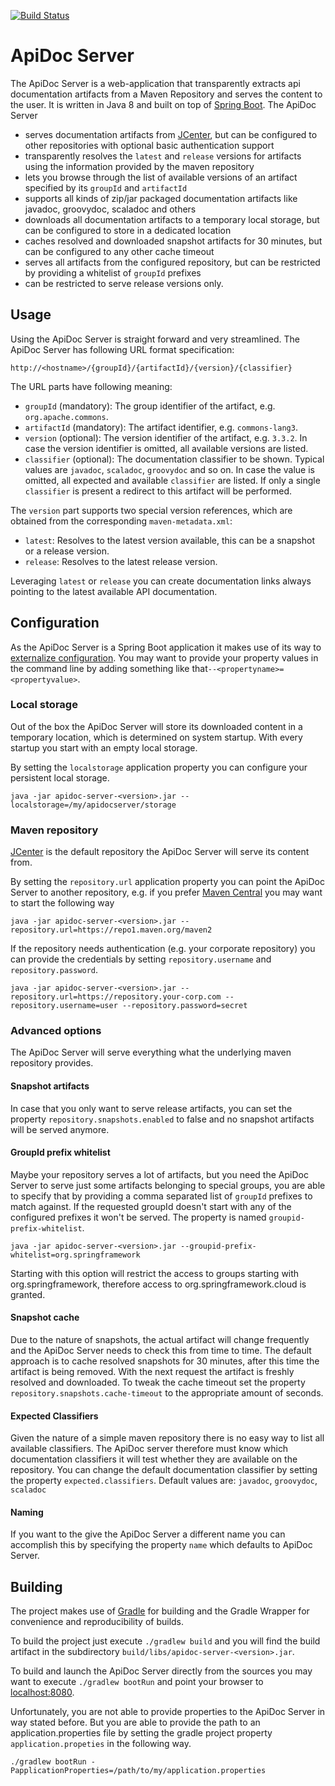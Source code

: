 [![Build Status](https://travis-ci.org/RBMHTechnology/apidoc-server.svg?branch=master)](https://travis-ci.org/RBMHTechnology/apidoc-server)

# ApiDoc Server

The ApiDoc Server is a web-application that transparently extracts api documentation artifacts from a Maven Repository and serves the content to the user. It is written in Java 8 and built on top of [Spring Boot](http://projects.spring.io/spring-boot/). The ApiDoc Server

- serves documentation artifacts from [JCenter](http://jcenter.bintray.com/), but can be configured to other repositories with optional basic authentication support
- transparently resolves the `latest` and `release` versions for artifacts using the information provided by the maven repository
- lets you browse through the list of available versions of an artifact specified by its `groupId` and `artifactId`
- supports all kinds of zip/jar packaged documentation artifacts like javadoc, groovydoc, scaladoc and others
- downloads all documentation artifacts to a temporary local storage, but can be configured to store in a dedicated location
- caches resolved and downloaded snapshot artifacts for 30 minutes, but can be configured to any other cache timeout
- serves all artifacts from the configured repository, but can be restricted by providing a whitelist of `groupId` prefixes
- can be restricted to serve release versions only.

## Usage

Using the ApiDoc Server is straight forward and very streamlined. The ApiDoc Server has following URL format specification:

```
http://<hostname>/{groupId}/{artifactId}/{version}/{classifier}
```

The URL parts have following meaning:

* `groupId` (mandatory): The group identifier of the artifact, e.g. `org.apache.commons`.
* `artifactId` (mandatory): The artifact identifier, e.g. `commons-lang3`.
* `version` (optional): The version identifier of the artifact, e.g. `3.3.2`. In case the version identifier is omitted, all available versions are listed.
* `classifier` (optional): The documentation classifier to be shown. Typical values are `javadoc`, `scaladoc`, `groovydoc` and so on. In case the value is omitted, all expected and available `classifier` are listed. If only a single `classifier` is present a redirect to this artifact will be performed.

The `version` part supports two special version references, which are obtained from the corresponding `maven-metadata.xml`:

* `latest`: Resolves to the latest version available, this can be a snapshot or a release version.
* `release`: Resolves to the latest release version.

Leveraging `latest` or `release` you can create documentation links always pointing to the latest available API documentation.

## Configuration

As the ApiDoc Server is a Spring Boot application it makes use of its way to [externalize configuration](http://docs.spring.io/spring-boot/docs/current/reference/htmlsingle/#boot-features-external-config). You may want to provide your property values in the command line by adding something like that`--<propertyname>=<propertyvalue>`.

### Local storage

Out of the box the ApiDoc Server will store its downloaded content in a temporary location, which is determined on system startup. With every startup you start with an empty local storage.

By setting the `localstorage` application property you can configure your persistent local storage.

```
java -jar apidoc-server-<version>.jar --localstorage=/my/apidocserver/storage
```

### Maven repository

[JCenter](http://jcenter.bintray.com/) is the default repository the ApiDoc Server will serve its content from.

By setting the `repository.url` application property you can point the ApiDoc Server to another repository, e.g. if you prefer [Maven Central](https://repo1.maven.org/maven2) you may want to start the following way

```
java -jar apidoc-server-<version>.jar --repository.url=https://repo1.maven.org/maven2
```

If the repository needs authentication (e.g. your corporate repository) you can provide the credentials by setting `repository.username` and `repository.password`.

```
java -jar apidoc-server-<version>.jar --repository.url=https://repository.your-corp.com --repository.username=user --repository.password=secret
```

### Advanced options

The ApiDoc Server will serve everything what the underlying maven repository provides.

#### Snapshot artifacts

In case that you only want to serve release artifacts, you can set the property `repository.snapshots.enabled` to false and no snapshot artifacts will be served anymore.

#### GroupId prefix whitelist

Maybe your repository serves a lot of artifacts, but you need the ApiDoc Server to serve just some artifacts belonging to special groups, you are able to specify that by providing a comma separated list of `groupId` prefixes to match against. If the requested groupId doesn't start with any of the configured prefixes it won't be served. The property is named `groupid-prefix-whitelist`.

```
java -jar apidoc-server-<version>.jar --groupid-prefix-whitelist=org.springframework
```

Starting with this option will restrict the access to groups starting with org.springframework, therefore access to org.springframework.cloud is granted.

#### Snapshot cache

Due to the nature of snapshots, the actual artifact will change frequently and the ApiDoc Server needs to check this from time to time. The default approach is to cache resolved snapshots for 30 minutes, after this time the artifact is being removed. With the next request the artifact is freshly resolved and downloaded. To tweak the cache timeout set the property `repository.snapshots.cache-timeout` to the appropriate amount of seconds.

#### Expected Classifiers

Given the nature of a simple maven repository there is no easy way to list all available classifiers. The ApiDoc server therefore must know which documentation classifiers it will test whether they are available on the repository. You can change the default documentation classifier by setting the property `expected.classifiers`. Default values are: `javadoc`, `groovydoc`, `scaladoc` 

#### Naming

If you want to the give the ApiDoc Server a different name you can accomplish this by specifying the property `name` which defaults to ApiDoc Server.

## Building

The project makes use of [Gradle](http://gradle.org/) for building and the Gradle Wrapper for convenience and reproducibility of builds.

To build the project just execute `./gradlew build` and you will find the build artifact in the subdirectory `build/libs/apidoc-server-<version>.jar`.

To build and launch the ApiDoc Server directly from the sources you may want to execute `./gradlew bootRun` and point your browser to  [localhost:8080](http://localhost:8080/).

Unfortunately, you are not able to provide properties to the ApiDoc Server in way stated before. But you are able to provide the path to an application.properties file by setting the gradle project property `application.propeties` in the following way.

```
./gradlew bootRun -PapplicationProperties=/path/to/my/application.properties
```
